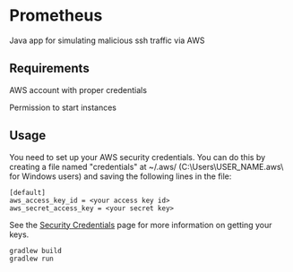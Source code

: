 # Prometheus

Java app for simulating malicious ssh traffic via AWS

## Requirements

AWS account with proper credentials

Permission to start instances

## Usage

You need to set up your AWS security credentials. You can do this by creating a file named "credentials" at ~/.aws/
(C:\Users\USER_NAME\.aws\ for Windows users) and saving the following lines in the file:

    [default]
    aws_access_key_id = <your access key id>
    aws_secret_access_key = <your secret key>

See the [Security Credentials](http://aws.amazon.com/security-credentials) page
for more information on getting your keys.

    gradlew build
    gradlew run



